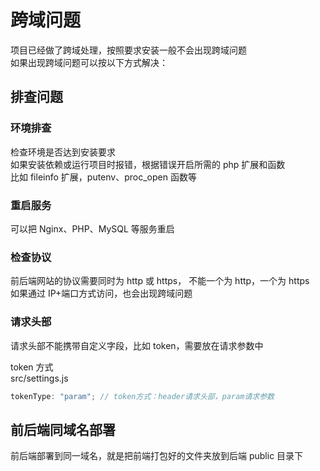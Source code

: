 # 跨域问题

项目已经做了跨域处理，按照要求安装一般不会出现跨域问题  
如果出现跨域问题可以按以下方式解决：

## 排查问题

### 环境排查

检查环境是否达到安装要求  
如果安装依赖或运行项目时报错，根据错误开启所需的 php 扩展和函数  
比如 fileinfo 扩展，putenv、proc_open 函数等

### 重启服务

可以把 Nginx、PHP、MySQL 等服务重启

### 检查协议

前后端网站的协议需要同时为 http 或 https， 不能一个为 http，一个为 https  
如果通过 IP+端口方式访问，也会出现跨域问题

### 请求头部

请求头部不能携带自定义字段，比如 token，需要放在请求参数中

token 方式  
src/settings.js

```js
tokenType: "param"; // token方式：header请求头部，param请求参数
```

## 前后端同域名部署

前后端部署到同一域名，就是把前端打包好的文件夹放到后端 public 目录下
